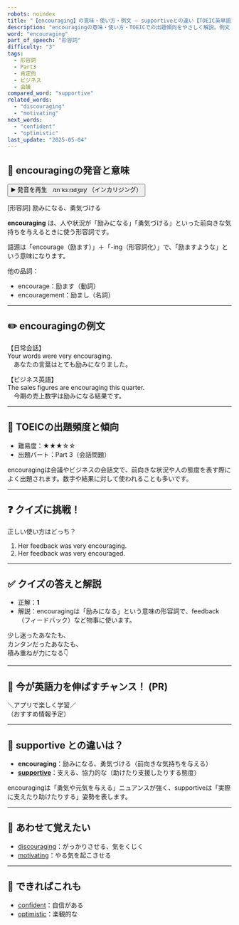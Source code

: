```yaml
---
robots: noindex
title: "【encouraging】の意味・使い方・例文 ― supportiveとの違い【TOEIC英単語】"
description: "encouragingの意味・使い方・TOEICでの出題傾向をやさしく解説。例文・クイズ付きでsupportiveとの違いもわかりやすく学べます。"
word: "encouraging"
part_of_speech: "形容詞"
difficulty: "3"
tags:
  - 形容詞
  - Part3
  - 肯定的
  - ビジネス
  - 会議
compared_word: "supportive"
related_words:
  - "discouraging"
  - "motivating"
next_words:
  - "confident"
  - "optimistic"
last_update: "2025-05-04"
---
```


## 🔰 encouragingの発音と意味

<button class="play-audio" onclick="playTTS('encouraging')">
  <span class="play-audio-main">
    ▶️ 発音を再生　/ɪnˈkɜːrɪdʒɪŋ/
  </span>
  <span class="play-audio-sub">
    （インカリジング）
  </span>
</button>

[形容詞] 励みになる、勇気づける

**encouraging** は、人や状況が「励みになる」「勇気づける」といった前向きな気持ちを与えるときに使う形容詞です。

語源は「encourage（励ます）」＋「-ing（形容詞化）」で、「励ますような」という意味になります。

他の品詞：  
- encourage：励ます（動詞）
- encouragement：励まし（名詞）

---

## ✏️ encouragingの例文

【日常会話】  
Your words were very encouraging.  
　あなたの言葉はとても励みになりました。

【ビジネス英語】  
The sales figures are encouraging this quarter.  
　今期の売上数字は励みになる結果です。

---

## 🎯 TOEICの出題頻度と傾向

- 難易度：★★★☆☆
- 出題パート：Part 3（会話問題）

encouragingは会議やビジネスの会話文で、前向きな状況や人の態度を表す際によく出題されます。数字や結果に対して使われることも多いです。

---

## ❓ クイズに挑戦！

正しい使い方はどっち？

1. Her feedback was very encouraging.  
2. Her feedback was very encouraged.

---

## ✅ クイズの答えと解説

- 正解：**1**
- 解説：encouragingは「励みになる」という意味の形容詞で、feedback（フィードバック）など物事に使います。

少し迷ったあなたも、  
カンタンだったあなたも、  
積み重ねが力になる👇️

---

## 🚀 今が英語力を伸ばすチャンス！ (PR)

<div class="info-center">
＼アプリで楽しく学習／<br>  
（おすすめ情報予定）
</div>

---

## 🤔  supportive との違いは？

- **encouraging**：励みになる、勇気づける（前向きな気持ちを与える）
- **[supportive](/supportive)**：支える、協力的な（助けたり支援したりする態度）

encouragingは「勇気や元気を与える」ニュアンスが強く、supportiveは「実際に支えたり助けたりする」姿勢を表します。

---

## 🧩 あわせて覚えたい

- [discouraging](/discouraging)：がっかりさせる、気をくじく
- [motivating](/motivating)：やる気を起こさせる

---

## 📖 できればこれも

- [confident](/confident)：自信がある
- [optimistic](/optimistic)：楽観的な

<!-- cvid: aid47_bid16 -->
